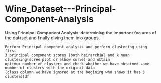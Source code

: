 # Wine_Dataset---Principal-Component-Analysis
Using Principal Component Analysis, determining the important features of the dataset and finally diving them into groups.
    
    Perform Principal component analysis and perform clustering using first 
    3 principal component scores (both heirarchial and k mean clustering(scree plot or elbow curve) and obtain 
    optimum number of clusters and check whether we have obtained same number of clusters with the original data 
    (class column we have ignored at the begining who shows it has 3 clusters)df
